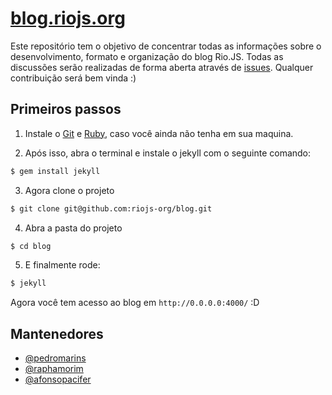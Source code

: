 # [blog.riojs.org](http://blog.riojs.org)
Este repositório tem o objetivo de concentrar todas as informações sobre o desenvolvimento, formato e organização do blog Rio.JS. Todas as discussões serão realizadas de forma aberta através de [issues](https://github.com/riojs-org/blog/issues). Qualquer contribuição será bem vinda :)

## Primeiros passos

1. Instale o [Git](http://git-scm.com/downloads) e [Ruby](http://www.ruby-lang.org/pt/downloads/), caso você ainda não tenha em sua maquina.

2. Após isso, abra o terminal e instale o jekyll com o seguinte comando:

  ```sh
  $ gem install jekyll
  ```

3. Agora clone o projeto

  ```sh
  $ git clone git@github.com:riojs-org/blog.git
  ```

4. Abra a pasta do projeto

  ```sh
  $ cd blog
  ```

5. E finalmente rode:

  ```sh
  $ jekyll
  ```

Agora você tem acesso ao blog em `http://0.0.0.0:4000/` :D


## Mantenedores
- [@pedromarins](https://github.com/pedromarins)
- [@raphamorim](https://github.com/raphamorim)
- [@afonsopacifer](https://github.com/afonsopacifer)
